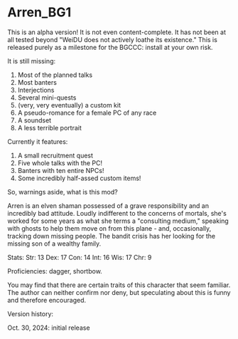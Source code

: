 # Arren_BG1

This is an alpha version! It is not even content-complete. It has not been at all tested beyond "WeiDU does not actively loathe its existence." This is released purely as a milestone for the BGCCC: install at your own risk.

It is still missing:
1. Most of the planned talks
2. Most banters
3. Interjections
4. Several mini-quests
5. (very, very eventually) a custom kit
6. A pseudo-romance for a female PC of any race
7. A soundset
8. A less terrible portrait

Currently it features:
1. A small recruitment quest
2. Five whole talks with the PC!
3. Banters with ten entire NPCs!
4. Some incredibly half-assed custom items!

So, warnings aside, what is this mod?

Arren is an elven shaman possessed of a grave responsibility and an incredibly bad attitude. Loudly indifferent to the concerns of mortals, she's worked for some years as what she terms a "consulting medium," speaking with ghosts to help them move on from this plane - and, occasionally, tracking down missing people. The bandit crisis has her looking for the missing son of a wealthy family.

Stats:
Str: 13
Dex: 17
Con: 14
Int: 16
Wis: 17
Chr: 9

Proficiencies: dagger, shortbow.

You may find that there are certain traits of this character that seem familiar. The author can neither confirm nor deny, but speculating about this is funny and therefore encouraged.

Version history:

Oct. 30, 2024: initial release
